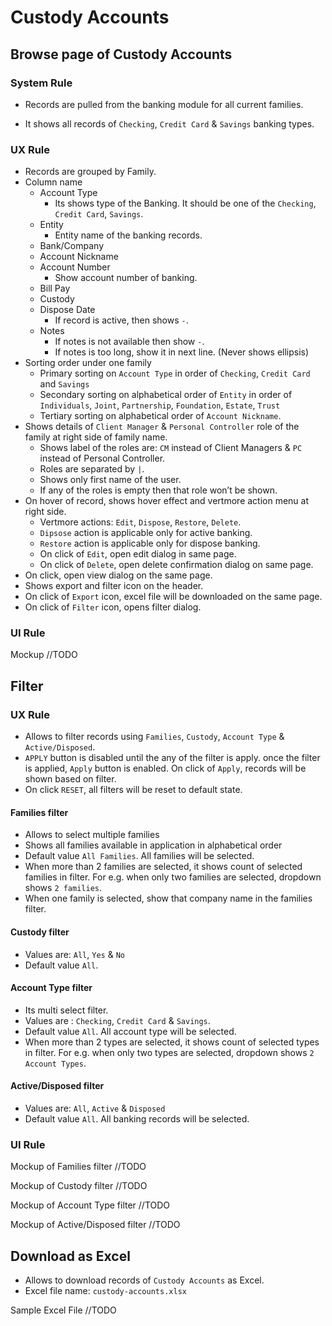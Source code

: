 # Custody Accounts

## Browse page of Custody Accounts

### System Rule

- Records are pulled from the banking module for all current families.

- It shows all records of `Checking`, `Credit Card` & `Savings` banking types.

### UX Rule

- Records are grouped by Family.
- Column name
  - Account Type
    - Its shows type of the Banking. It should be one of the `Checking`, `Credit Card`, `Savings`.
  - Entity
    - Entity name of the banking records.
  - Bank/Company
  - Account Nickname
  - Account Number
    - Show account number of banking.
  - Bill Pay
  - Custody
  - Dispose Date
    - If record is active, then shows `-`.
  - Notes
    - If notes is not available then show `-`.
    - If notes is too long, show it in next line. (Never shows ellipsis)
- Sorting order under one family
  - Primary sorting on `Account Type` in order of `Checking`, `Credit Card` and `Savings`
  - Secondary sorting on alphabetical order of `Entity` in order of `Individuals`, `Joint`, `Partnership`, `Foundation`, `Estate`, `Trust`
  - Tertiary sorting on alphabetical order of `Account Nickname`.
- Shows details of `Client Manager` & `Personal Controller` role of the family at right side of family name.
  - Shows label of the roles are: `CM` instead of Client Managers & `PC` instead of Personal Controller.
  - Roles are separated by `|`.
  - Shows only first name of the user.
  - If any of the roles is empty then that role won’t be shown.
- On hover of record, shows hover effect and vertmore action menu at right side.
  - Vertmore actions: `Edit`, `Dispose`, `Restore`, `Delete`.
  - `Dipsose` action is applicable only for active banking.
  - `Restore` action is applicable only for dispose banking.
  - On click of `Edit`, open edit dialog in same page.
  - On click of `Delete`, open delete confirmation dialog on same page.
- On click, open view dialog on the same page.
- Shows export and filter icon on the header.
- On click of `Export` icon, excel file will be downloaded on the same page.
- On click of `Filter` icon, opens filter dialog.

### UI Rule

Mockup //TODO



## Filter

### UX Rule

- Allows to filter records using `Families`, `Custody`,  `Account Type` & `Active/Disposed`.
- `APPLY` button is disabled until the any of the filter is apply. once the filter is applied, `Apply` button is enabled. On click of `Apply`, records will be shown based on filter.
- On click `RESET`, all filters will be reset to default state.

#### Families filter

- Allows to select multiple families
- Shows all families available in application in alphabetical order 
- Default value `All Families`. All families will be selected.
- When more than 2 families are selected, it shows count of selected families in filter. For e.g. when only two families are selected, dropdown shows `2 families`.
- When one family is selected, show that company name in the families filter.

#### Custody filter

- Values are: `All`, `Yes` & `No`
- Default value `All`. 

#### Account Type filter

- Its multi select filter.
- Values are : `Checking`, `Credit Card` & `Savings`.
- Default value `All`. All account type will be selected.
- When more than 2 types are selected, it shows count of selected types in filter. For e.g. when only two types are selected, dropdown shows `2 Account Types`.

#### Active/Disposed filter

- Values are: `All`, `Active` & `Disposed`
- Default value `All`. All banking records will be selected.

### UI Rule

Mockup of Families filter //TODO

Mockup of Custody filter //TODO

Mockup of Account Type filter //TODO

Mockup of Active/Disposed filter //TODO



## Download as Excel

- Allows to download records of `Custody Accounts` as Excel.
- Excel file name: `custody-accounts.xlsx`

Sample Excel File //TODO

